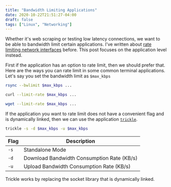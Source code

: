 ```yaml
---
title: "Bandwidth Limiting Applications"
date: 2020-10-22T21:51:27-04:00
draft: false
tags: ["Linux", "Networking"]
---
```


Whether it's web scraping or testing low latency connections, we want to be able to bandwidth limit certain applications. I've written about [rate limiting network interfaces](/blog/limitbandwidth/) before. This post focuses on the application level instead.

First if the application has an option to rate limit, then we should prefer that. Here are the ways you can rate limit in some common terminal applications. Let's say you set the bandwidth limit as `$max_kbps`

```bash
rsync --bwlimit $max_kbps ...
```

```bash
curl --limit-rate $max_kbps ...
```

```bash
wget --limit-rate $max_kbps ...
```

If the application you want to rate limit does not have a convenient flag and is dynamically linked, then we can use the application [`trickle`](https://github.com/mariusae/trickle).

```bash
trickle -s -d $max_kbps -u $max_kbps
```

| Flag | Description                                |
| ---- | ------------------------------------------ |
| `-s` | Standalone Mode                            |
| `-d` | Download Bandwidth Consumption Rate (KB/s) |
| `-u` | Upload Bandwidth Consumption Rate (KB/s)   |

Trickle works by replacing the socket library that is dynamically linked. 